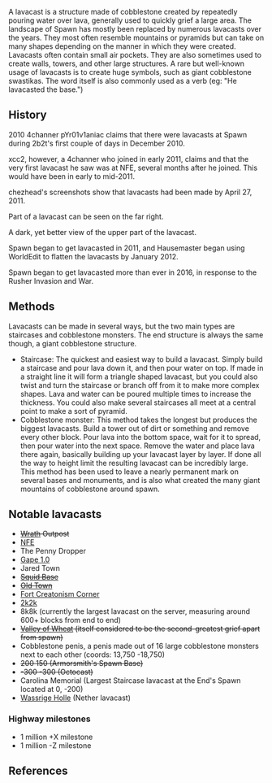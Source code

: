 A lavacast is a structure made of cobblestone created by repeatedly pouring water over lava, generally used to quickly grief a large area. The landscape of Spawn has mostly been replaced by numerous lavacasts over the years. They most often resemble mountains or pyramids but can take on many shapes depending on the manner in which they were created. Lavacasts often contain small air pockets. They are also sometimes used to create walls, towers, and other large structures. A rare but well-known usage of lavacasts is to create huge symbols, such as giant cobblestone swastikas. The word itself is also commonly used as a verb (eg: "He lavacasted the base.")

## History
2010 4channer pYr01v1aniac claims that there were lavacasts at Spawn during 2b2t's first couple of days in December 2010.

xcc2, however, a 4channer who joined in early 2011, claims and that the very first lavacast he saw was at NFE, several months after he joined. This would have been in early to mid-2011.

chezhead's screenshots show that lavacasts had been made by April 27, 2011.

Part of a lavacast can be seen on the far right.

A dark, yet better view of the upper part of the lavacast.

Spawn began to get lavacasted in 2011, and Hausemaster began using WorldEdit to flatten the lavacasts by January 2012.

Spawn began to get lavacasted more than ever in 2016, in response to the Rusher Invasion and War.

## Methods
Lavacasts can be made in several ways, but the two main types are staircases and cobblestone monsters. The end structure is always the same though, a giant cobblestone structure.

* Staircase: The quickest and easiest way to build a lavacast. Simply build a staircase and pour lava down it, and then pour water on top. If made in a straight line it will form a triangle shaped lavacast, but you could also twist and turn the staircase or branch off from it to make more complex shapes. Lava and water can be poured multiple times to increase the thickness. You could also make several staircases all meet at a central point to make a sort of pyramid.
* Cobblestone monster: This method takes the longest but produces the biggest lavacasts. Build a tower out of dirt or something and remove every other block. Pour lava into the bottom space, wait for it to spread, then pour water into the next space. Remove the water and place lava there again, basically building up your lavacast layer by layer. If done all the way to height limit the resulting lavacast can be incredibly large. This method has been used to leave a nearly permanent mark on several bases and monuments, and is also what created the many giant mountains of cobblestone around spawn.

## Notable lavacasts
* <s>[Wrath](https://2b2t.miraheze.org/wiki/Wrath) Outpost</s>
* [NFE](https://2b2t.miraheze.org/wiki/NFE)
* The Penny Dropper
* [Gape 1.0](https://2b2t.miraheze.org/wiki/Gape_Group)
* Jared Town
* [<s>Squid Base</s>](https://2b2t.miraheze.org/wiki/Squid_Base)
* [<s>Old Town</s>](https://2b2t.miraheze.org/wiki/Old_Town)
* [Fort Creatonism Corner](https://2b2t.miraheze.org/wiki/Fort_Creatonism_Corner)
* [2k2k](https://2b2t.miraheze.org/wiki/2k2k)
* 8k8k (currently the largest lavacast on the server, measuring around 600+ blocks from end to end)
* <s>[Valley of Wheat](https://2b2t.miraheze.org/wiki/Valley_of_Wheat) (itself considered to be the second-greatest grief apart from spawn)</s>
* Cobblestone penis, a penis made out of 16 large cobblestone monsters next to each other (coords: 13,750 -18,750)
* <s>200 150 (Armorsmith's Spawn Base)</s>
* <s>-300 -300 (Octocast)</s>
* Carolina Memorial (Largest Staircase lavacast at the End's Spawn located at 0, -200)
* [Wassrige Holle](https://2b2t.miraheze.org/wiki/Wassrige_Holle) (Nether lavacast)

### Highway milestones
* 1 million +X milestone
* 1 million -Z milestone

## References